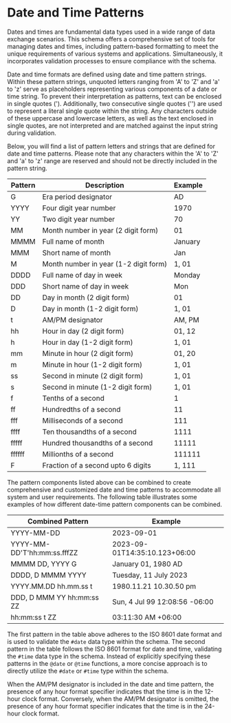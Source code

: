 # Date and Time Patterns
Dates and times are fundamental data types used in a wide range of data exchange scenarios. This schema offers a comprehensive set of tools for managing dates and times, including pattern-based formatting to meet the unique requirements of various systems and applications. Simultaneously, it incorporates validation processes to ensure compliance with the schema.

Date and time formats are defined using date and time pattern strings. Within these pattern strings, unquoted letters ranging from 'A' to 'Z' and 'a' to 'z' serve as placeholders representing various components of a date or time string. To prevent their interpretation as patterns, text can be enclosed in single quotes ('). Additionally, two consecutive single quotes ('') are used to represent a literal single quote within the string. Any characters outside of these uppercase and lowercase letters, as well as the text enclosed in single quotes, are not interpreted and are matched against the input string during validation.

Below, you will find a list of pattern letters and strings that are defined for date and time patterns. Please note that any characters within the 'A' to 'Z' and 'a' to 'z' range are reserved and should not be directly included in the pattern string.

| Pattern | Description                           | Example |
|---------|---------------------------------------|---------|
| G       | Era period designator                 | AD      |
| YYYY    | Four digit year number                | 1970    |
| YY      | Two digit year number                 | 70      |
| MM      | Month number in year (2 digit form)   | 01      |
| MMMM    | Full name of month                    | January |
| MMM     | Short name of month                   | Jan     |
| M       | Month number in year (1-2 digit form) | 1, 01   |
| DDDD    | Full name of day in week              | Monday  |
| DDD     | Short name of day in week             | Mon     |
| DD      | Day in month (2 digit form)           | 01      |
| D       | Day in month (1-2 digit form)         | 1, 01   |
| t       | AM/PM designator                      | AM, PM  |
| hh      | Hour in day (2 digit form)            | 01, 12  |
| h       | Hour in day (1-2 digit form)          | 1, 01   |
| mm      | Minute in hour (2 digit form)         | 01, 20  |
| m       | Minute in hour (1-2 digit form)       | 1, 01   |
| ss      | Second in minute (2 digit form)       | 1, 01   |
| s       | Second in minute (1-2 digit form)     | 1, 01   |
| f       | Tenths of a second                    | 1       |
| ff      | Hundredths of a second                | 11      |
| fff     | Milliseconds of a second              | 111     |
| ffff    | Ten thousandths of a second           | 1111    |
| fffff   | Hundred thousandths of a second       | 11111   |
| ffffff  | Millionths of a second                | 111111  |
| F       | Fraction of a second upto 6 digits    | 1, 111  |

The pattern components listed above can be combined to create comprehensive and customized date and time patterns to accommodate all system and user requirements. The following table illustrates some examples of how different date-time pattern components can be combined.

| Combined Pattern            | Example                       |
|-----------------------------|-------------------------------|
| YYYY-MM-DD                  | 2023-09-01                    |
| YYYY-MM-DD'T'hh:mm:ss.fffZZ | 2023-09-01T14:35:10.123+06:00 |
| MMMM DD, YYYY G             | January 01, 1980 AD           |
| DDDD, D MMMM YYYY           | Tuesday, 11 July 2023         |
| YYYY.MM.DD hh.mm.ss t       | 1980.11.21 10.30.50 pm        |
| DDD, D MMM YY hh:mm:ss ZZ   | Sun, 4 Jul 99 12:08:56 -06:00 |
| hh:mm:ss t ZZ               | 03:11:30 AM +06:00            |

The first pattern in the table above adheres to the ISO 8601 date format and is used to validate the `#date` data type within the schema. The second pattern in the table follows the ISO 8601 format for date and time, validating the `#time` data type in the schema. Instead of explicitly specifying these patterns in the `@date` or `@time` functions, a more concise approach is to directly utilize the `#date` or `#time` type within the schema.

When the AM/PM designator is included in the date and time pattern, the presence of any hour format specifier indicates that the time is in the 12-hour clock format. Conversely, when the AM/PM designator is omitted, the presence of any hour format specifier indicates that the time is in the 24-hour clock format.



